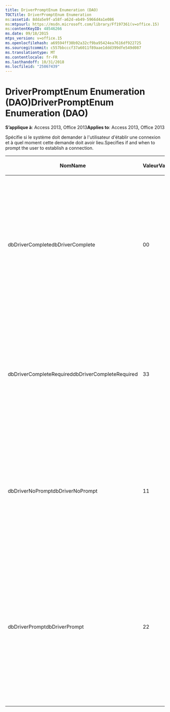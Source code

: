 ```yaml
---
title: DriverPromptEnum Enumeration (DAO)
TOCTitle: DriverPromptEnum Enumeration
ms:assetid: 8dda5e9f-a58f-a62d-eb49-5966d4a1e086
ms:mtpsurl: https://msdn.microsoft.com/library/Ff197361(v=office.15)
ms:contentKeyID: 48546266
ms.date: 09/18/2015
mtps_version: v=office.15
ms.openlocfilehash: a69594ff30b92a32cf9ba95424ea7616df922725
ms.sourcegitcommit: c557bbcccf37a6011f89aae1ddd399dfe549d087
ms.translationtype: MT
ms.contentlocale: fr-FR
ms.lasthandoff: 10/31/2018
ms.locfileid: "25867439"
---
```

# <a name="driverpromptenum-enumeration-dao"></a><span data-ttu-id="a5015-102">DriverPromptEnum Enumeration (DAO)</span><span class="sxs-lookup"><span data-stu-id="a5015-102">DriverPromptEnum Enumeration (DAO)</span></span>


<span data-ttu-id="a5015-103">**S’applique à**: Access 2013, Office 2013</span><span class="sxs-lookup"><span data-stu-id="a5015-103">**Applies to**: Access 2013, Office 2013</span></span>

<span data-ttu-id="a5015-104">Spécifie si le système doit demander à l'utilisateur d'établir une connexion et à quel moment cette demande doit avoir lieu.</span><span class="sxs-lookup"><span data-stu-id="a5015-104">Specifies if and when to prompt the user to establish a connection.</span></span>

<table>
<colgroup>
<col style="width: 33%" />
<col style="width: 33%" />
<col style="width: 33%" />
</colgroup>
<thead>
<tr class="header">
<th><p><span data-ttu-id="a5015-105">Nom</span><span class="sxs-lookup"><span data-stu-id="a5015-105">Name</span></span></p></th>
<th><p><span data-ttu-id="a5015-106">Valeur</span><span class="sxs-lookup"><span data-stu-id="a5015-106">Value</span></span></p></th>
<th><p><span data-ttu-id="a5015-107">Description</span><span class="sxs-lookup"><span data-stu-id="a5015-107">Description</span></span></p></th>
</tr>
</thead>
<tbody>
<tr class="odd">
<td><p><span data-ttu-id="a5015-108">dbDriverComplete</span><span class="sxs-lookup"><span data-stu-id="a5015-108">dbDriverComplete</span></span></p></td>
<td><p><span data-ttu-id="a5015-109">0</span><span class="sxs-lookup"><span data-stu-id="a5015-109">0</span></span></p></td>
<td><p><span data-ttu-id="a5015-110">Si la chaîne de connexion fournie comprend le mot clé DSN, le gestionnaire de pilotes utilise la chaîne comme indiqué dans Connect. Autrement, il se comporte comme lorsque <strong>dbDriverPrompt</strong> est spécifié.</span><span class="sxs-lookup"><span data-stu-id="a5015-110">If the connection string provided includes the DSN keyword, the driver manager uses the string as provided in connect, otherwise it behaves as it does when <strong>dbDriverPrompt</strong> is specified.</span></span></p></td>
</tr>
<tr class="even">
<td><p><span data-ttu-id="a5015-111">dbDriverCompleteRequired</span><span class="sxs-lookup"><span data-stu-id="a5015-111">dbDriverCompleteRequired</span></span></p></td>
<td><p><span data-ttu-id="a5015-112">3</span><span class="sxs-lookup"><span data-stu-id="a5015-112">3</span></span></p></td>
<td><p><span data-ttu-id="a5015-113">(Paramètre par défaut) Se comporte comme <strong>dbDriverComplete</strong>, excepté que le pilote désactive les contrôles pour les informations qui ne sont pas nécessaires à l'établissement de la connexion.</span><span class="sxs-lookup"><span data-stu-id="a5015-113">(Default) Behaves like <strong>dbDriverComplete</strong> except the driver disables the controls for any information not required to complete the connection.</span></span></p></td>
</tr>
<tr class="odd">
<td><p><span data-ttu-id="a5015-114">dbDriverNoPrompt</span><span class="sxs-lookup"><span data-stu-id="a5015-114">dbDriverNoPrompt</span></span></p></td>
<td><p><span data-ttu-id="a5015-115">1</span><span class="sxs-lookup"><span data-stu-id="a5015-115">1</span></span></p></td>
<td><p><span data-ttu-id="a5015-p101">Le gestionnaire de pilotes utilise la chaîne de connexion fournie dans Connect. En l'absence d'informations détaillées, une erreur récupérable est renvoyée.</span><span class="sxs-lookup"><span data-stu-id="a5015-p101">The driver manager uses the connection string provided in connect. If sufficient information is not provided, a trappable error is returned.</span></span></p></td>
</tr>
<tr class="even">
<td><p><span data-ttu-id="a5015-118">dbDriverPrompt</span><span class="sxs-lookup"><span data-stu-id="a5015-118">dbDriverPrompt</span></span></p></td>
<td><p><span data-ttu-id="a5015-119">2</span><span class="sxs-lookup"><span data-stu-id="a5015-119">2</span></span></p></td>
<td><p><span data-ttu-id="a5015-p102">Le gestionnaire de pilotes affiche la boîte de dialogue <strong>Sources de données ODBC</strong>. La chaîne de connexion utilisée pour établir la connexion est construite à partir du nom DSN sélectionné et fourni par l'utilisateur par le biais des boîtes de dialogue.</span><span class="sxs-lookup"><span data-stu-id="a5015-p102">The driver manager displays the <strong>ODBC Data Sources</strong> dialog box. The connection string used to establish the connection is constructed from the data source name (DSN) selected and completed by the user via the dialog boxes.</span></span></p></td>
</tr>
</tbody>
</table>

